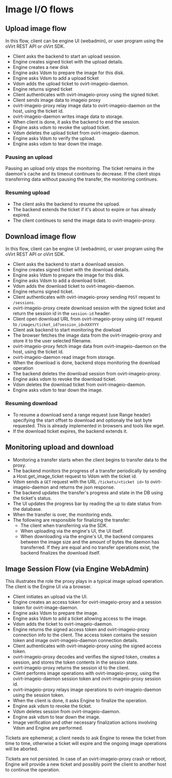 # Image I/O flows

## Upload image flow

In this flow, client can be engine UI (webadmin), or user program using
the oVirt REST API or oVirt SDK.

- Client asks the backend to start an upload session.
- Engine creates signed ticket with the upload details.
- Engine creates a new disk
- Engine asks Vdsm to prepare the image for this disk.
- Engine asks Vdsm to add a upload ticket
- Vdsm adds the upload ticket to ovirt-imageio-daemon.
- Engine returns signed ticket
- Client authenticates with ovirt-imageio-proxy using the signed ticket.
- Client sends image data to imageio proxy
- ovirt-imageio-proxy relay image data to ovirt-imageio-daemon on the
  host, using the ticket id.
- ovirt-imageio-daemon writes image data to storage.
- When client is done, it asks the backend to end the session.
- Engine asks vdsm to revoke the upload ticket.
- Vdsm deletes the upload ticket from ovirt-imageio-daemon.
- Engine asks Vdsm to verify the upload.
- Engine asks vdsm to tear down the image.


### Pausing an upload

Pausing an upload only stops the monitoring.
The ticket remains in the daemon's cache and its timeout continues to
decrease.
If the client stops transferring data without pausing the transfer, the
monitoring continues.


### Resuming upload

- The client asks the backend to resume the upload.
- The backend extends the ticket if it's about to expire or has already
  expired.
- The client continues to send the image data to ovirt-imageio-proxy.


## Download image flow

In this flow, client can be engine UI (webadmin), or user program using
the oVirt REST API or oVirt SDK.

- Client asks the backend to start a download session.
- Engine creates signed ticket with the download details.
- Engine asks Vdsm to prepare the image for this disk.
- Engine asks Vdsm to add a download ticket.
- Vdsm adds the download ticket to ovirt-imageio-daemon.
- Engine returns signed ticket.
- Client authenticates with ovirt-imageio-proxy sending ```POST```
  request to ```/sessions```.
- ovirt-imageio-proxy create download session with the signed ticket and
  return the session id in the ```session-id``` header.
- Client open download URL from ovirt-imageio-proxy using ```GET```
  request to ```/images/ticket_id?session_id=XXXYYY```
- Client ask backend to start monitoring the dowload
- The browser fetches the image data from the ovirt-imageio-proxy and
  store it to the user selected filename.
- ovirt-imageio-proxy fetch image data from ovirt-imageio-daemon on the
  host, using the ticket id.
- ovirt-imageio-daemon read image from storage.
- When the download is done, backend stops monitoring the download operation
- The backend deletes the download session from ovirt-imageio-proxy.
- Engine asks vdsm to revoke the download ticket.
- Vdsm deletes the download ticket from ovirt-imageio-daemon.
- Engine asks vdsm to tear down the image.


### Resuming download

- To resume a download send a range request (use Range header) specifying
  the start offset to download and optionaly the last byte requested.
  This is already implemented in browsers and tools like wget.
- If the download ticket expires, the backend extends it.


## Monitoring upload and download

- Monitoring a transfer starts when the client begins to transfer data
  to the proxy.
- The backend monitors the progress of a transfer periodically by
  sending a Host.get_image_ticket request to Vdsm with the ticket id.
- Vdsm sends a ```GET``` request with the URL ```/tickets/<ticket id>```
  to ovirt-imageio-daemon and returns the json response.
- The backend updates the transfer's progress and state in the DB using
  the ticket's status.
- The UI updates the progress bar by reading the up to date status from
  the database.
- When the transfer is over, the monitoring ends.
- The following are responsible for finalizing the transfer:
  * The client when transferring via the SDK.
  * When uploading via the engine's UI, the UI itself.
  * When downloading via the engine's UI, the backend compares between
    the image size and the amount of bytes the daemon has transferred.
    If they are equal and no transfer operations exist, the backend
    finalizes the download itself.


## Image Session Flow (via Engine WebAdmin)

This illustrates the role the proxy plays in a typical image upload
operation.  The client is the Engine UI via a browser.

- Client initiates an upload via the UI.
- Engine creates an access token for ovirt-imageio-proxy and a
  session token for ovirt-image-daemon.
- Engine asks Vdsm to prepare the image.
- Engine asks Vdsm to add a ticket allowing access to the image.
- Vdsm adds the ticket to ovirt-imageio-daemon.
- Engine returns the signed access token and ovirt-imageio-proxy
  connection info to the client.  The access token contains the
  session token and image ovirt-imageio-daemon connection details.
- Client authenticates with ovirt-imageio-proxy using the signed
  access token.
- ovirt-imageio-proxy decodes and verifies the signed token, creates
  a session, and stores the token contents in the session state.
- ovirt-imageio-proxy returns the session id to the client.
- Client performs image operations with ovirt-imageio-proxy, using
  the ovirt-imageio-daemon session token and ovirt-imageio-proxy
  session id.
- ovirt-imageio-proxy relays image operations to ovirt-imageio-daemon
  using the session token.
- When the client is done, it asks Engine to finalize the operation.
- Engine ask vdsm to revoke the ticket.
- Vdsm deletes session from ovirt-imageio-daemon.
- Engine ask vdsm to tear down the image.
- Image verification and other necessary finalization actions
  involving Vdsm and Engine are performed.

Tickets are ephemeral; a client needs to ask Engine to renew the
ticket from time to time, otherwise a ticket will expire and the
ongoing image operations will be aborted.

Tickets are not persisted.  In case of an ovirt-imageio-proxy crash
or reboot, Engine will provide a new ticket and possibly point the
client to another host to continue the operation.

